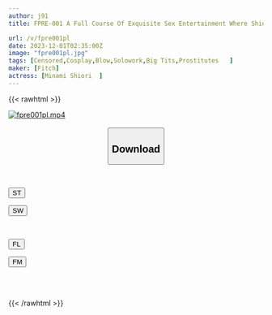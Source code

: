 ```yaml
---
author: j91
title: FPRE-001 A Full Course Of Exquisite Sex Entertainment Where Shiori Minami Makes You Feel Comfortable With Her Erotic And Cute Cosplay!

url: /v/fpre001pl
date: 2023-12-01T02:35:00Z
image: "fpre001pl.jpg"
tags: [Censored,Cosplay,Blow,Solowork,Big Tits,Prostitutes	 ]
maker: [Fitch]
actress: [Minami Shiori  ]
---
```



{{< rawhtml >}}

<div class="video" data-videoid="GevY3KG1dZT1e3l">
    <a href="javascript:;">
        <img src="/v/fpre001pl/fpre001pl.jpg" width="WIDTH" height="HEIGHT" alt="fpre001pl.mp4" loading="lazy">
    </a>
</div>

<script type="text/javascript" src="https://j91.asia/asset/on-demand-st.js"></script>

<br>
  <link rel="stylesheet" href="https://j91.asia/asset/bs5.css">
  
  <center>
  <button class="btn btn-primary" type="button" data-bs-toggle="collapse" data-bs-target=".multi-collapse" aria-expanded="false" aria-controls="multiCollapseExample1 multiCollapseExample2"><h2>Download</h2></button></center>
</p>
<div class="row">
  <div class="col">
    <div class="collapse multi-collapse" id="multiCollapseExample1">
      <div class="card card-body">
	      	      <br>
<div class="buttons">  
<p><a href="https://streamtape.to/v/GevY3KG1dZT1e3l" target="_blank"><button class="btn-hover color-3"><i class="fa fa-download"></i> ST</button></a></p>
<p><a href="https://flaswish.com/cp9yf5cv8psq" target="_blank"><button class="btn-hover color-2"><i class="fa fa-download"></i> SW</button></a></p></div>
    </div>
  </div>
</div>
  <div class="col">
    <div class="collapse multi-collapse" id="multiCollapseExample2">
      <div class="card card-body">
	      <br>
<div class="buttons">
<p><a href="javascript:;" target="_blank"><button class="btn-hover color-9"><i class="fa fa-download"></i> FL</button></a></p>
<p><a href="javascript:;" target="_blank"><button class="btn-hover color-8"><i class="fa fa-download"></i> FM</button></a></p></div>
<br><br>
      </div>
    </div>
  </div>
</div>

{{< /rawhtml >}}